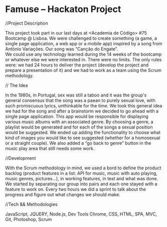 # Famuse – Hackaton Project 

//Project Description

This project took part in our last days at <Academia de Código> #75 Bootcamp @ Lisboa. 
We were challenged to create something (a game, a single page application, a web app or a mobile app) inspired by a song from António Variações. Our song was “Canção do Engate”.  
We could use any technology learned during the 14 weeks of the bootcamp or whatever else we were interested in. There were no limits. The only rules were: we had 24 hours to deliver the project (develop the project and prepare a presentation of it) and we had to work as a team using the Scrum methodology.

// The Idea

In the 1980s, in Portugal, sex was still a taboo and it was the group's general consensus that the song was a paean to purely sexual love, with such promiscuous lyrics, unthinkable for the time. 
We took this general idea we had for the song and after a brainstorm we decided to go ahead with a single page application. This app would be responsible for displaying various music albums with an associated genre. By choosing a genre, a playlist would be generated and for each of the songs a sexual position would be suggested. 
We ended up adding the functionality to choose what kind of images you would like to see suggested (whether for a homosexual or a straight couple). We also added a “go back to genre” button in the music play area that still needs some work. 

//Development 

With the Scrum methodology in mind, we used a bord to define the product backlog (product features in a list: API for music, music with auto playing, music genres, pictures…), in working features, in test and what was done. We started by separating our group into pairs and each one stayed with a feature to work on. Every two hours we did a sprint to talk about the progress and figure out what changes we should make.

//Tech && Methodologies

JavaScript, JQUERY, Node.js, Dev Tools Chrome, CSS, HTML, SPA, MVC, Git, Photoshop, Scrum
